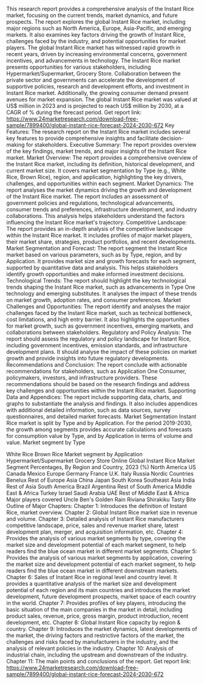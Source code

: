 This research report provides a comprehensive analysis of the Instant Rice market, focusing on the current trends, market dynamics, and future prospects. The report explores the global Instant Rice market, including major regions such as North America, Europe, Asia-Pacific, and emerging markets. It also examines key factors driving the growth of Instant Rice, challenges faced by the industry, and potential opportunities for market players.
The global Instant Rice market has witnessed rapid growth in recent years, driven by increasing environmental concerns, government incentives, and advancements in technology. The Instant Rice market presents opportunities for various stakeholders, including Hypermarket/Supermarket, Grocery Store. Collaboration between the private sector and governments can accelerate the development of supportive policies, research and development efforts, and investment in Instant Rice market. Additionally, the growing consumer demand present avenues for market expansion.
The global Instant Rice market was valued at US$ million in 2023 and is projected to reach US$ million by 2030, at a CAGR of % during the forecast period.
Get report link: https://www.24marketresearch.com/download-free-sample/7899400/global-instant-rice-forecast-2024-2030-672
Key Features:
The research report on the Instant Rice market includes several key features to provide comprehensive insights and facilitate decision-making for stakeholders.
Executive Summary: The report provides overview of the key findings, market trends, and major insights of the Instant Rice market.
Market Overview: The report provides a comprehensive overview of the Instant Rice market, including its definition, historical development, and current market size. It covers market segmentation by Type (e.g., White Rice, Brown Rice), region, and application, highlighting the key drivers, challenges, and opportunities within each segment.
Market Dynamics: The report analyses the market dynamics driving the growth and development of the Instant Rice market. The report includes an assessment of government policies and regulations, technological advancements, consumer trends and preferences, infrastructure development, and industry collaborations. This analysis helps stakeholders understand the factors influencing the Instant Rice market's trajectory.
Competitive Landscape: The report provides an in-depth analysis of the competitive landscape within the Instant Rice market. It includes profiles of major market players, their market share, strategies, product portfolios, and recent developments.
Market Segmentation and Forecast: The report segment the Instant Rice market based on various parameters, such as by Type, region, and by Application. It provides market size and growth forecasts for each segment, supported by quantitative data and analysis. This helps stakeholders identify growth opportunities and make informed investment decisions.
Technological Trends: The report should highlight the key technological trends shaping the Instant Rice market, such as advancements in Type One technology and emerging substitutes. It analyses the impact of these trends on market growth, adoption rates, and consumer preferences.
Market Challenges and Opportunities: The report identify and analyses the major challenges faced by the Instant Rice market, such as technical bottleneck, cost limitations, and high entry barrier. It also highlights the opportunities for market growth, such as government incentives, emerging markets, and collaborations between stakeholders.
Regulatory and Policy Analysis: The report should assess the regulatory and policy landscape for Instant Rice, including government incentives, emission standards, and infrastructure development plans. It should analyse the impact of these policies on market growth and provide insights into future regulatory developments.
Recommendations and Conclusion: The report conclude with actionable recommendations for stakeholders, such as Application One Consumer, policymakers, investors, and infrastructure providers. These recommendations should be based on the research findings and address key challenges and opportunities within the Instant Rice market.
Supporting Data and Appendices: The report include supporting data, charts, and graphs to substantiate the analysis and findings. It also includes appendices with additional detailed information, such as data sources, survey questionnaires, and detailed market forecasts.
Market Segmentation
Instant Rice market is split by Type and by Application. For the period 2019-2030, the growth among segments provides accurate calculations and forecasts for consumption value by Type, and by Application in terms of volume and value.
Market segment by Type

White Rice
Brown Rice
Market segment by Application
Hypermarket/Supermarket
Grocery Store
Online
Global Instant Rice Market Segment Percentages, By Region and Country, 2023 (%)
North America
US
Canada
Mexico
Europe
Germany
France
U.K.
Italy
Russia
Nordic Countries
Benelux
Rest of Europe
Asia
China
Japan
South Korea
Southeast Asia
India
Rest of Asia
South America
Brazil
Argentina
Rest of South America
Middle East & Africa
Turkey
Israel
Saudi Arabia
UAE
Rest of Middle East & Africa
Major players covered
Uncle Ben's
Golden Rain
Riviana
Shirakiku
Tasty Bite
Outline of Major Chapters:
Chapter 1: Introduces the definition of Instant Rice, market overview.
Chapter 2: Global Instant Rice market size in revenue and volume.
Chapter 3: Detailed analysis of Instant Rice manufacturers competitive landscape, price, sales and revenue market share, latest development plan, merger, and acquisition information, etc.
Chapter 4: Provides the analysis of various market segments by type, covering the market size and development potential of each market segment, to help readers find the blue ocean market in different market segments.
Chapter 5: Provides the analysis of various market segments by application, covering the market size and development potential of each market segment, to help readers find the blue ocean market in different downstream markets.
Chapter 6: Sales of Instant Rice in regional level and country level. It provides a quantitative analysis of the market size and development potential of each region and its main countries and introduces the market development, future development prospects, market space of each country in the world.
Chapter 7: Provides profiles of key players, introducing the basic situation of the main companies in the market in detail, including product sales, revenue, price, gross margin, product introduction, recent development, etc.
Chapter 8: Global Instant Rice capacity by region & country.
Chapter 9: Introduces the market dynamics, latest developments of the market, the driving factors and restrictive factors of the market, the challenges and risks faced by manufacturers in the industry, and the analysis of relevant policies in the industry.
Chapter 10: Analysis of industrial chain, including the upstream and downstream of the industry.
Chapter 11: The main points and conclusions of the report.
Get report link: https://www.24marketresearch.com/download-free-sample/7899400/global-instant-rice-forecast-2024-2030-672

